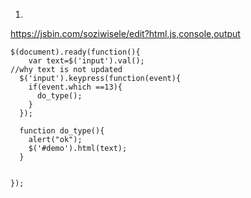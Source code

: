 1.
https://jsbin.com/soziwisele/edit?html,js,console,output
```
$(document).ready(function(){
    var text=$('input').val();
//why text is not updated 
  $('input').keypress(function(event){
    if(event.which ==13){
      do_type();
    }
  });
  
  function do_type(){
    alert("ok");
    $('#demo').html(text);
  }
  
  
});
```
